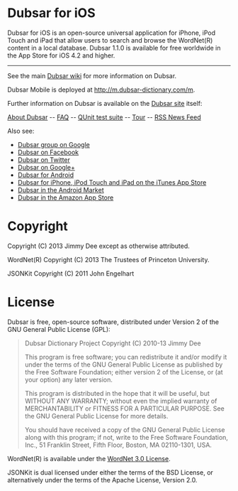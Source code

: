 Dubsar for iOS
==============

Dubsar for iOS is an open-source universal application for iPhone,
iPod Touch and iPad that allow users to search and browse the WordNet(R) content
in a local database. Dubsar 1.1.0 is available for free worldwide
in the App Store for iOS 4.2 and higher.

* * *

See the main [Dubsar wiki](https://github.com/jdee/dubsar/wiki) for more information on Dubsar.

Dubsar Mobile is deployed at http://m.dubsar-dictionary.com/m.

Further information on Dubsar is available on the [Dubsar site](http://dubsar-dictionary.com) itself:

[About Dubsar](http://dubsar-dictionary.com/about)
-- [FAQ](http://dubsar-dictionary.com/faq)
-- [QUnit test suite](http://dubsar-dictionary.com/qunit)
-- [Tour](http://dubsar-dictionary.com/tour)
-- [RSS News Feed](http://dubsar-dictionary.com/rss_news.xml)

Also see:

- [Dubsar group on Google](http://groups.google.com/group/dubsar)
- [Dubsar on Facebook](http://www.facebook.com/pages/Dubsar/155561501154946)
- [Dubsar on Twitter](http://twitter.com/#!/dubsar)
- [Dubsar on Google+](https://plus.google.com/111210736976423589433)
- [Dubsar for Android](https://github.com/jdee/dubsar_android)
- [Dubsar for iPhone, iPod Touch and iPad on the iTunes App Store](http://phobos.apple.com/WebObjects/MZStore.woa/wa/viewSoftware?id=453868483&mt=8)
- [Dubsar in the Android Market](https://market.android.com/details?id=com.dubsar_dictionary.Dubsar)
- [Dubsar in the Amazon App Store](http://www.amazon.com/Jimmy-Dee-Dubsar/dp/B006QCL4PG)

Copyright
=========

Copyright (C) 2013 Jimmy Dee except as otherwise attributed.

WordNet(R) Copyright (C) 2013 The Trustees of Princeton University.

JSONKit Copyright (C) 2011 John Engelhart

License
=======

Dubsar is free, open-source software, distributed under Version 2 of
the GNU General Public License (GPL):

>  Dubsar Dictionary Project
>  Copyright (C) 2010-13 Jimmy Dee
>
>  This program is free software; you can redistribute it and/or
>  modify it under the terms of the GNU General Public License
>  as published by the Free Software Foundation; either version 2
>  of the License, or (at your option) any later version.
>
>  This program is distributed in the hope that it will be useful,
>  but WITHOUT ANY WARRANTY; without even the implied warranty of
>  MERCHANTABILITY or FITNESS FOR A PARTICULAR PURPOSE.  See the
>  GNU General Public License for more details.
>
>  You should have received a copy of the GNU General Public License
>  along with this program; if not, write to the Free Software
>  Foundation, Inc., 51 Franklin Street, Fifth Floor, Boston, MA  02110-1301, USA.

WordNet(R) is available under the [WordNet 3.0 License](http://wordnet.princeton.edu/wordnet/license).

JSONKit is dual licensed under either the terms of the BSD License,
or alternatively under the terms of the Apache License, Version 2.0.
